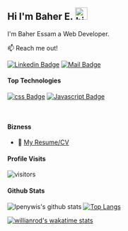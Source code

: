 

## Hi I'm Baher E. <img src="https://user-images.githubusercontent.com/1303154/88677602-1635ba80-d120-11ea-84d8-d263ba5fc3c0.gif" width="28px" alt="hi">

I'm Baher Essam a Web Developer.

:mailbox: Reach me out!


[![Linkedin Badge](https://img.shields.io/badge/-baher-0e76a8?style=flat&labelColor=0e76a8&logo=linkedin&logoColor=white)](https://www.linkedin.com/in/baher-essam/) 
[![Mail Badge](https://img.shields.io/badge/-baher-c0392b?style=flat&labelColor=c0392b&logo=gmail&logoColor=white)](mailto:baher.essam@gmail.com)

<!-- TODO: Add last video link -->

#### Top Technologies
<!-- TODO: Make technologies links takes you to repositories -->
[![css Badge](https://img.shields.io/badge/-css-61DBFB?style=for-the-badge&labelColor=black&logo=css&logoColor=61DBFB)](#)
[![Javascript Badge](https://img.shields.io/badge/-Javascript-F0DB4F?style=for-the-badge&labelColor=black&logo=javascript&logoColor=F0DB4F)](#) 


<br />

#### Bizness
- :paperclip: [My Resume/CV](https://drive.google.com/file/d/1WcD2_F2txr8QOWFu8gIfGe6X-FsnseOu/view?usp=sharing)


#### Profile Visits 

![visitors](https://visitor-badge.glitch.me/badge?page_id=Baher-essam)

#### Github Stats

![Ipenywis's github stats](https://github-readme-stats.vercel.app/api?username=baher-essam&include_all_commits=true&count_private=true&show_icons=true&theme=tokyonight&hide=contribs,prs=ture) 
[![Top Langs](https://github-readme-stats.vercel.app/api/top-langs/?username=baher-essam&langs_count=5&layout=compact)](https://github.com/baher-essam/)

[![willianrod's wakatime stats](https://github-readme-stats.vercel.app/api/wakatime?username=baher-essam)](https://github.com/anuraghazra/github-readme-stats)

